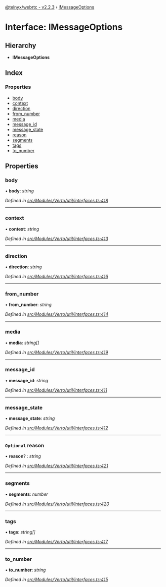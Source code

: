 [@telnyx/webrtc - v2.2.3](../README.md) › [IMessageOptions](imessageoptions.md)

# Interface: IMessageOptions

## Hierarchy

* **IMessageOptions**

## Index

### Properties

* [body](imessageoptions.md#body)
* [context](imessageoptions.md#context)
* [direction](imessageoptions.md#direction)
* [from_number](imessageoptions.md#from_number)
* [media](imessageoptions.md#media)
* [message_id](imessageoptions.md#message_id)
* [message_state](imessageoptions.md#message_state)
* [reason](imessageoptions.md#optional-reason)
* [segments](imessageoptions.md#segments)
* [tags](imessageoptions.md#tags)
* [to_number](imessageoptions.md#to_number)

## Properties

###  body

• **body**: *string*

*Defined in [src/Modules/Verto/util/interfaces.ts:418](https://github.com/team-telnyx/webrtc/blob/main/packages/js/src/Modules/Verto/util/interfaces.ts#L418)*

___

###  context

• **context**: *string*

*Defined in [src/Modules/Verto/util/interfaces.ts:413](https://github.com/team-telnyx/webrtc/blob/main/packages/js/src/Modules/Verto/util/interfaces.ts#L413)*

___

###  direction

• **direction**: *string*

*Defined in [src/Modules/Verto/util/interfaces.ts:416](https://github.com/team-telnyx/webrtc/blob/main/packages/js/src/Modules/Verto/util/interfaces.ts#L416)*

___

###  from_number

• **from_number**: *string*

*Defined in [src/Modules/Verto/util/interfaces.ts:414](https://github.com/team-telnyx/webrtc/blob/main/packages/js/src/Modules/Verto/util/interfaces.ts#L414)*

___

###  media

• **media**: *string[]*

*Defined in [src/Modules/Verto/util/interfaces.ts:419](https://github.com/team-telnyx/webrtc/blob/main/packages/js/src/Modules/Verto/util/interfaces.ts#L419)*

___

###  message_id

• **message_id**: *string*

*Defined in [src/Modules/Verto/util/interfaces.ts:411](https://github.com/team-telnyx/webrtc/blob/main/packages/js/src/Modules/Verto/util/interfaces.ts#L411)*

___

###  message_state

• **message_state**: *string*

*Defined in [src/Modules/Verto/util/interfaces.ts:412](https://github.com/team-telnyx/webrtc/blob/main/packages/js/src/Modules/Verto/util/interfaces.ts#L412)*

___

### `Optional` reason

• **reason**? : *string*

*Defined in [src/Modules/Verto/util/interfaces.ts:421](https://github.com/team-telnyx/webrtc/blob/main/packages/js/src/Modules/Verto/util/interfaces.ts#L421)*

___

###  segments

• **segments**: *number*

*Defined in [src/Modules/Verto/util/interfaces.ts:420](https://github.com/team-telnyx/webrtc/blob/main/packages/js/src/Modules/Verto/util/interfaces.ts#L420)*

___

###  tags

• **tags**: *string[]*

*Defined in [src/Modules/Verto/util/interfaces.ts:417](https://github.com/team-telnyx/webrtc/blob/main/packages/js/src/Modules/Verto/util/interfaces.ts#L417)*

___

###  to_number

• **to_number**: *string*

*Defined in [src/Modules/Verto/util/interfaces.ts:415](https://github.com/team-telnyx/webrtc/blob/main/packages/js/src/Modules/Verto/util/interfaces.ts#L415)*
